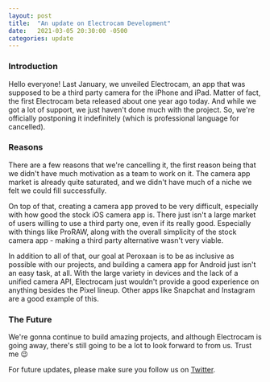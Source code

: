 ```yaml
---
layout: post
title:  "An update on Electrocam Development"
date:   2021-03-05 20:30:00 -0500
categories: update
---
```


### Introduction
Hello everyone! Last January, we unveiled Electrocam, an app that was supposed to be a third party camera for the iPhone and iPad.
Matter of fact, the first Electrocam beta released about one year ago today. And while we got a lot of support, we just haven't done much
with the project. So, we're officially postponing it indefinitely (which is professional language for cancelled).

### Reasons
There are a few reasons that we're cancelling it, the first reason being that we didn't have much motivation as a team to work on it.
The camera app market is already quite saturated, and we didn't have much of a niche we felt we could fill successfully. 

On top of that, creating a camera app proved to be very difficult, especially with how good the stock iOS camera app is. There just isn't a large
market of users willing to use a third party one, even if its really good. Especially with things like ProRAW, along with the overall simplicity of the stock camera app - making a third party alternative wasn't very viable.

In addition to all of that, our goal at Peroxaan is to be as inclusive as possible with our projects, and building a camera app for Android just
isn't an easy task, at all. With the large variety in devices and the lack of a unified camera API, Electrocam just wouldn't provide a good
experience on anything besides the Pixel lineup. Other apps like Snapchat and Instagram are a good example of this.

### The Future
We're gonna continue to build amazing projects, and although Electrocam is going away, there's still going to be a lot to look forward to
from us. Trust me 😉

For future updates, please make sure you follow us on [Twitter](https://twitter.com/peroxaan).

